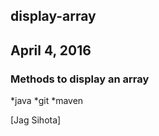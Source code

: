 ## display-array

## April 4, 2016

### Methods to display an array

*java
*git
*maven

[Jag Sihota]
